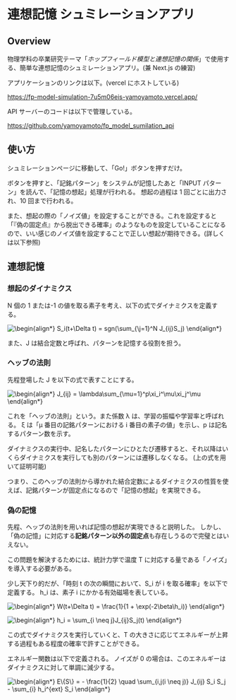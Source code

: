 # 連想記憶 シュミレーションアプリ

## Overview

物理学科の卒業研究テーマ「_ホップフィールド模型と連想記憶の関係_」で使用する、簡単な連想記憶のシュミレーションアプリ。(兼 Next.js の練習)

アプリケーションのリンクは以下。(vercel にホストしている)

<https://fp-model-simulation-7u5m06eis-yamoyamoto.vercel.app/>

API サーバーのコードは以下で管理している。

<https://github.com/yamoyamoto/fp_model_sumilation_api>

## 使い方

シュミレーションページに移動して、「Go!」ボタンを押すだけ。

ボタンを押すと、「記銘パターン」をシステムが記憶したあと「INPUT パターン」を読んで、「記憶の想起」処理が行われる。
想起の過程は 1 回ごとに出力され、10 回まで行われる。

また、想起の際の「ノイズ値」を設定することができる。これを設定すると「『偽の固定点』から脱出できる確率」のようなものを設定していることになるので、いい感じのノイズ値を設定することで正しい想起が期待できる。(詳しくは以下参照)

## 連想記憶

### 想起のダイナミクス

N 個の 1 または-1 の値を取る素子を考え、以下の式でダイナミクスを定義する。

<img src=
"https://render.githubusercontent.com/render/math?math=%5Cdisplaystyle+%5Cbegin%7Balign%2A%7D%0AS_i%28t%2B%5CDelta+t%29+%3D+sgn%28%5Csum_%7B%5Cj%3D1%7D%5EN+J_%7Bij%7DS_j%29%0A%5Cend%7Balign%2A%7D%0A"
alt="\begin{align*}
S_i(t+\Delta t) = sgn(\sum_{\j=1}^N J_{ij}S_j)
\end{align*}
">

また、J は結合定数と呼ばれ、パターンを記憶する役割を担う。

### ヘッブの法則

先程登場した J を以下の式で表すことにする。

<img src=
"https://render.githubusercontent.com/render/math?math=%5Cdisplaystyle+%5Cbegin%7Balign%2A%7D%0AJ_%7Bij%7D+%3D+%5Clambda%5Csum_%7B%5Cmu%3D1%7D%5Ep%5Cxi_i%5E%5Cmu%5Cxi_j%5E%5Cmu%0A%5Cend%7Balign%2A%7D%0A"
alt="\begin{align*}
J_{ij} = \lambda\sum_{\mu=1}^p\xi_i^\mu\xi_j^\mu
\end{align*}
">

これを「ヘッブの法則」という。また係数 λ は、学習の振幅や学習率と呼ばれる。
ξ は「μ 番目の記銘パターンにおける i 番目の素子の値」を示し、p は記名するパターン数を示す。

ダイナミクスの実行中、記名したパターンにひとたび遷移すると、それ以降はいくらダイナミクスを実行しても別のパターンには遷移しなくなる。
(上の式を用いて証明可能)

つまり、このヘッブの法則から導かれた結合定数によるダイナミクスの性質を使えば、記銘パターンが固定点になるので「記憶の想起」を実現できる。

### 偽の記憶

先程、ヘッブの法則を用いれば記憶の想起が実現できると説明した。
しかし、「偽の記憶」に対応する**記銘パターン以外の固定点**も存在しうるので完璧とはいえない。

この問題を解決するためには、統計力学で温度 T に対応する量である「ノイズ」を導入する必要がある。

少し天下り的だが、「時刻 t の次の瞬間において、S_i が i を取る確率」を以下で定義する。
h_i は、素子 i にかかる有効磁場を表している。

<img src=
"https://render.githubusercontent.com/render/math?math=%5Cdisplaystyle+%5Cbegin%7Balign%2A%7D%0AW%28t%2B%5CDelta+t%29+%3D+%5Cfrac%7B1%7D%7B1+%2B+%5Cexp%28-2%5Cbeta%5Ch_i%29%7D%0A%5Cend%7Balign%2A%7D%0A"
alt="\begin{align*}
W(t+\Delta t) = \frac{1}{1 + \exp(-2\beta\h_i)}
\end{align*}
">

<img src=
"https://render.githubusercontent.com/render/math?math=%5Cdisplaystyle+%5Cbegin%7Balign%2A%7D%0Ah_i+%3D+%5Csum_%7Bi+%5Cneq+j%7DJ_%7Bij%7DS_j%28t%29%0A%5Cend%7Balign%2A%7D%0A"
alt="\begin{align*}
h_i = \sum_{i \neq j}J_{ij}S_j(t)
\end{align*}
">

この式でダイナミクスを実行していくと、T の大きさに応じてエネルギーが上昇する過程もある程度の確率で許すことができる。

エネルギー関数は以下で定義される。
ノイズが 0 の場合は、このエネルギーはダイナミクスに対して単調に減少する。

<img src=
"https://render.githubusercontent.com/render/math?math=%5Cdisplaystyle+%5Cbegin%7Balign%2A%7D%0AE%5C%7BS%5C%7D+%3D+-+%5Cfrac%7B1%7D%7B2%7D+%5Cquad+%5Csum_%7Bi%2Cj%28i+%5Cneq+j%29%7D+J_%7Bij%7D+S_i+S_j+-+%5Csum_%7Bi%7D+h_i%5E%7Bext%7D+S_i%0A%5Cend%7Balign%2A%7D%0A"
alt="\begin{align*}
E\{S\} = - \frac{1}{2} \quad \sum_{i,j(i \neq j)} J_{ij} S_i S_j - \sum_{i} h_i^{ext} S_i
\end{align*}
">
